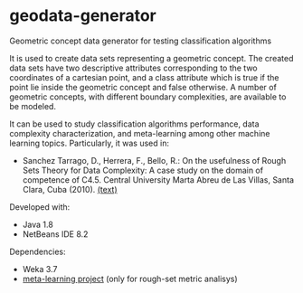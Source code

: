# geodata-generator
Geometric concept data generator for testing classification algorithms

It is used to create data sets representing  a geometric concept. The created data sets have two descriptive attributes corresponding to the two coordinates of a cartesian point, and a class attribute which is true if the point lie inside the geometric concept and false otherwise. A number of geometric concepts, with different boundary complexities, are available to be modeled. 

It can be used to study classification algorithms performance, data complexity characterization, and meta-learning among other machine learning topics. Particularly, it was used in:
- Sanchez Tarrago, D., Herrera, F., Bello, R.: On the usefulness of Rough Sets Theory for Data Complexity: A case study on the domain of competence of C4.5. Central University Marta Abreu de Las Villas, Santa Clara, Cuba (2010). <a href="https://www.researchgate.net/publication/332470154_On_the_usefulness_of_Rough_Sets_Theory_for_Data_Complexity_A_case_study_on_the_domain_of_competence_of_C45">(text)</a>

Developed with:
- Java 1.8
- NetBeans IDE 8.2

Dependencies:
- Weka 3.7
- <a href="https://github.com/dstarrago/meta-learning">meta-learning project</a> (only for rough-set metric analisys)
